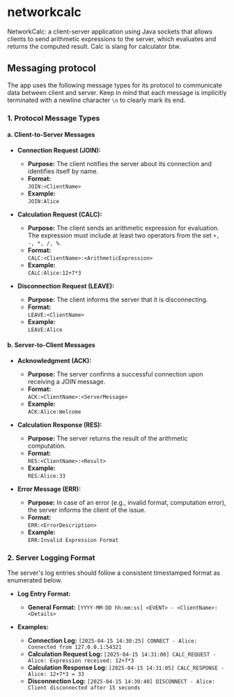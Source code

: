 # networkcalc
NetworkCalc: a client-server application using Java sockets that allows clients to send arithmetic expressions to the server, which evaluates and returns the computed result. Calc is slang for calculator btw.

## Messaging protocol
The app uses the following message types for its protocol to communicate data between client and server. Keep in mind that each message is implicitly terminated with a newline character `\n` to clearly mark its end.

### 1. Protocol Message Types

#### a. **Client-to-Server Messages**

- **Connection Request (JOIN):**
  - **Purpose:** The client notifies the server about its connection and identifies itself by name.
  - **Format:**  
    `JOIN:<ClientName>`
  - **Example:**  
    `JOIN:Alice`

- **Calculation Request (CALC):**
  - **Purpose:** The client sends an arithmetic expression for evaluation. The expression must include at least two operators from the set `+, -, *, /, %`.
  - **Format:**  
    `CALC:<ClientName>:<ArithmeticExpression>`
  - **Example:**  
    `CALC:Alice:12+7*3`

- **Disconnection Request (LEAVE):**
  - **Purpose:** The client informs the server that it is disconnecting.
  - **Format:**  
    `LEAVE:<ClientName>`
  - **Example:**  
    `LEAVE:Alice`

#### b. **Server-to-Client Messages**

- **Acknowledgment (ACK):**
  - **Purpose:** The server confirms a successful connection upon receiving a JOIN message.
  - **Format:**  
    `ACK:<ClientName>:<ServerMessage>`
  - **Example:**  
    `ACK:Alice:Welcome`

- **Calculation Response (RES):**
  - **Purpose:** The server returns the result of the arithmetic computation.
  - **Format:**  
    `RES:<ClientName>:<Result>`
  - **Example:**  
    `RES:Alice:33`

- **Error Message (ERR):**
  - **Purpose:** In case of an error (e.g., invalid format, computation error), the server informs the client of the issue.
  - **Format:**  
    `ERR:<ErrorDescription>`
  - **Example:**  
    `ERR:Invalid Expression Format`

### 2. Server Logging Format

The server's log entries should follow a consistent timestamped format as enumerated below.

- **Log Entry Format:**
  - **General Format:**
    `[YYYY-MM-DD hh:mm:ss] <EVENT> - <ClientName>: <Details>`
  
- **Examples:**
  - **Connection Log:**
    `[2025-04-15 14:30:25] CONNECT - Alice: Connected from 127.0.0.1:54321`
  - **Calculation Request Log:**
    `[2025-04-15 14:31:00] CALC_REQUEST - Alice: Expression received: 12+7*3`
  - **Calculation Response Log:**
    `[2025-04-15 14:31:05] CALC_RESPONSE - Alice: 12+7*3 = 33`
  - **Disconnection Log:**
    `[2025-04-15 14:30:40] DISCONNECT - Alice: Client disconnected after 15 seconds`
